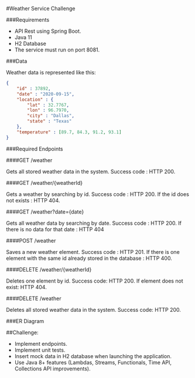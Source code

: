 #Weather Service Challenge

###Requirements 

- API Rest using Spring Boot. 
- Java 11
- H2 Database
- The service must run on port 8081. 

###Data

Weather data is represented like this: 

```json
{
    "id" : 37892, 
    "date" : "2020-09-15",
    "location" : {
        "lat" : 32.7767,
        "lon" : 96.7970,
        "city" : "Dallas",
        "state" : "Texas"
    },
    "temperature" : [89.7, 84.3, 91.2, 93.1]  
}
```
###Required Endpoints 


####GET /weather

Gets all stored weather data in the system. Success code : HTTP 200.

####GET /weather/{weatherId}

Gets a weather by searching by id. Success code : HTTP 200. 
If the id does not exists : HTTP 404. 

####GET /weather?date={date}

Gets all weather data by searching by date. Success code : HTTP 200.
If there is no data for that date : HTTP 404

####POST /weather

Saves a new weather element. Success code : HTTP 201.
If there is one element with the same id already stored in the database : HTTP 400. 

####DELETE /weather/{weatherId}

Deletes one element by id. Success code: HTTP 200. 
If element does not exist: HTTP 404.

####DELETE /weather

Deletes all stored weather data in the system. Success code: HTTP 200. 

###ER Diagram



##Challenge: 

- Implement endpoints. 
- Implement unit tests.
- Insert mock data in H2 database when launching the application. 
- Use Java 8+ features (Lambdas, Streams, Functionals, Time API, Collections API improvements). 






